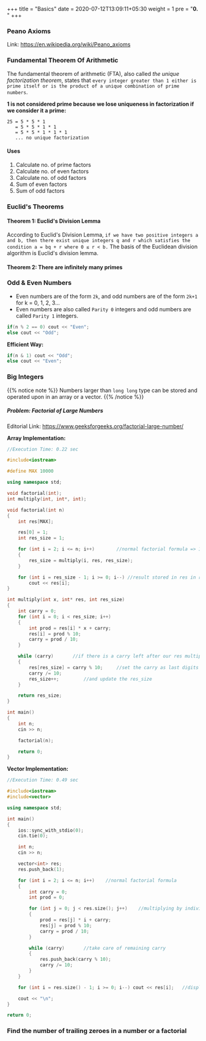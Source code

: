 +++
title = "Basics"
date =  2020-07-12T13:09:11+05:30
weight = 1
pre = "<b>0.</b> "
+++

### Peano Axioms
Link: https://en.wikipedia.org/wiki/Peano_axioms

### Fundamental Theorem Of Arithmetic
The fundamental theorem of arithmetic (FTA), also called *the unique factorization theorem*, states that `every integer greater than 1 either is prime itself or is the product of a unique combination of prime numbers`.

**1 is not considered prime because we lose uniqueness in factorization if we consider it a prime:**
```
25 = 5 * 5 * 1
   = 5 * 5 * 1 * 1
   = 5 * 5 * 1 * 1 * 1
   ... no unique factorization
```

#### Uses
1. Calculate no. of prime factors
2. Calculate no. of even factors 
3. Calculate no. of odd factors
4. Sum of even factors
5. Sum of odd factors

### Euclid's Theorems

#### Theorem 1: Euclid's Division Lemma
According to Euclid's Division Lemma, `if we have two positive integers a and b, then there exist unique integers q and r which satisfies the condition a = bq + r where 0 ≤ r < b.` The basis of the Euclidean division algorithm is Euclid's division lemma.

#### Theorem 2: There are infinitely many primes


### Odd & Even Numbers
- Even numbers are of the form `2k`, and odd numbers are of the form `2k+1` for k = 0, 1, 2, 3...
- Even numbers are also called `Parity 0` integers and odd numbers are called `Parity 1` integers. 

```cpp
if(n % 2 == 0) cout << "Even";
else cout << "Odd";
```

**Efficient Way:**

```cpp
if(n & 1) cout << "Odd";
else cout << "Even";
```

### Big Integers

{{% notice note %}}
Numbers larger than `long long` type can be stored and operated upon in an array or a vector.
{{% /notice %}}

##### Problem: Factorial of Large Numbers
Editorial Link: https://www.geeksforgeeks.org/factorial-large-number/

**Array Implementation:**

```cpp
//Execution Time: 0.22 sec

#include<iostream>

#define MAX 10000

using namespace std;

void factorial(int);
int multiply(int, int*, int);

void factorial(int n)
{
    int res[MAX];

    res[0] = 1;
    int res_size = 1;

    for (int i = 2; i <= n; i++)        //normal factorial formula => 1 * 2 * 3 ... n-1 * n
    {
        res_size = multiply(i, res, res_size);
    }

    for (int i = res_size - 1; i >= 0; i--) //result stored in res in reverse O(1) because inserting in beginning is O(n)
        cout << res[i];
}

int multiply(int x, int* res, int res_size)
{
    int carry = 0;
    for (int i = 0; i < res_size; i++)
    {
        int prod = res[i] * x + carry;
        res[i] = prod % 10;
        carry = prod / 10;
    }

    while (carry)       //if there is a carry left after our res multiplication is finished
    {
        res[res_size] = carry % 10;     //set the carry as last digits of res
        carry /= 10;
        res_size++;         //and update the res_size
    }

    return res_size;
}

int main()
{
    int n;
    cin >> n;

    factorial(n);

    return 0;
}
```

**Vector Implementation:**

```cpp
//Execution Time: 0.49 sec

#include<iostream>
#include<vector>

using namespace std;

int main()
{
    ios::sync_with_stdio(0);
    cin.tie(0);

    int n;
    cin >> n;

    vector<int> res;
    res.push_back(1);

    for (int i = 2; i <= n; i++)    //normal factorial formula
    {
        int carry = 0;
        int prod = 0;

        for (int j = 0; j < res.size(); j++)    //multiplying by individual digits
        {
            prod = res[j] * i + carry;
            res[j] = prod % 10;
            carry = prod / 10;
        }

        while (carry)       //take care of remaining carry
        {
            res.push_back(carry % 10);
            carry /= 10;
        }
    }

    for (int i = res.size() - 1; i >= 0; i--) cout << res[i];   //displaying in reverse, our number stored in vector res

    cout << "\n";
}

return 0;
```


### Find the number of trailing zeroes in a number or a factorial